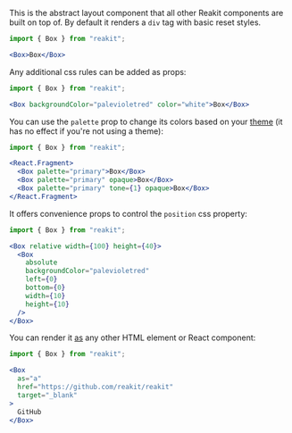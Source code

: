 This is the abstract layout component that all other Reakit components are built on top of. By default it renders a `div` tag with basic reset styles.

```jsx
import { Box } from "reakit";

<Box>Box</Box>
```

Any additional css rules can be added as props:

```jsx
import { Box } from "reakit";

<Box backgroundColor="palevioletred" color="white">Box</Box>
```

You can use the `palette` prop to change its colors based on your [theme](../../docs/theming.md) (it has no effect if you're not using a theme):

```jsx
import { Box } from "reakit";

<React.Fragment>
  <Box palette="primary">Box</Box>
  <Box palette="primary" opaque>Box</Box>
  <Box palette="primary" tone={1} opaque>Box</Box>
</React.Fragment>
```

It offers convenience props to control the `position` css property:

```jsx
import { Box } from "reakit";

<Box relative width={100} height={40}>
  <Box
    absolute
    backgroundColor="palevioletred"
    left={0}
    bottom={0}
    width={10}
    height={10}
  />
</Box>
```

You can render it [as](../../docs/as.md) any other HTML element or React component:

```jsx
import { Box } from "reakit";

<Box
  as="a"
  href="https://github.com/reakit/reakit"
  target="_blank"
>
  GitHub
</Box>
```
